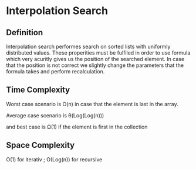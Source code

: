 # Interpolation Search

## Definition

Interpolation search performes search on sorted lists with uniformly distributed values.
These properities must be fulfiled in order to use formula which very acuritly gives us the position of the searched element.
In case that the position is not correct we slightly change the parameters that the formula takes and perform recalculation.


## Time Complexity

Worst case scenario is O(n) in case that the element is last in the array.

Average case scenario is  θ(Log(Log(n))) 

and best case is Ω(1) if the element is first in the collection

## Space Complexity

O(1) for iterativ ; O(Log(n)) for recursive